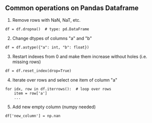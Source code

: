 ## Common operations on Pandas Dataframe

1) Remove rows with NaN, NaT, etc.
```
df = df.dropna()  # type: pd.DataFrame
```

2) Change dtypes of columns "a" and "b"
```
df = df.astype({"a": int, "b": float})
``` 

3) Restart indexes from 0 and make them increase without holes (i.e. missing rows)
```
df = df.reset_index(drop=True)
``` 

4) Iterate over rows and select one item of column "a"
```
for idx, row in df.iterrows():  # loop over rows
    item = row['a']
    ...
``` 

5) Add new empty column (numpy needed)
```
df['new_column'] = np.nan
```  
